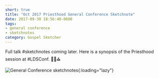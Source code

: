 ```yaml
---
short: true
title: "Oct 2017 Priesthood General Conference Sketchnote"
date: 2017-09-30 18:56:40-0600
tags:
- general conference
- sketchnotes
category: Gospel Sketcher
---
```


Full talk #sketchnotes coming later. Here is a synopsis of the Priesthood session at #LDSConf. ✍🏼⛪️

![General Conference sketchnotes](https://media.bennorris.org/images/gospelsketcher/general-conference/oct-2017/general-conference-priesthood-sketchnote.jpg){:loading="lazy"}
